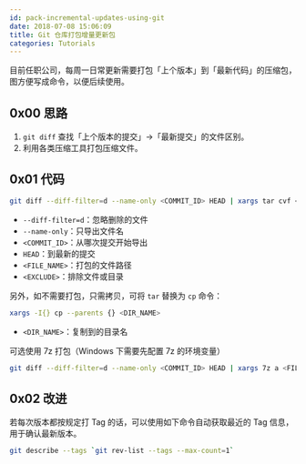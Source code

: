 ```yaml
---
id: pack-incremental-updates-using-git
date: 2018-07-08 15:06:09
title: Git 仓库打包增量更新包
categories: Tutorials
---
```


目前任职公司，每周一日常更新需要打包「上个版本」到「最新代码」的压缩包，图方便写成命令，以便后续使用。

## 0x00 思路

1. `git diff` 查找「上个版本的提交」->「最新提交」的文件区别。
2. 利用各类压缩工具打包压缩文件。

## 0x01 代码

```bash
git diff --diff-filter=d --name-only <COMMIT_ID> HEAD | xargs tar cvf <FILE_NAME> --exclude=<EXCLUDE>
```

- `--diff-filter=d`：忽略删除的文件
- `--name-only`：只导出文件名
- `<COMMIT_ID>`：从哪次提交开始导出
- `HEAD`：到最新的提交
- `<FILE_NAME>`：打包的文件路径
- `<EXCLUDE>`：排除文件或目录

另外，如不需要打包，只需拷贝，可将 `tar` 替换为 `cp` 命令：

```bash
xargs -I{} cp --parents {} <DIR_NAME>
```

- `<DIR_NAME>`：复制到的目录名

可选使用 7z 打包（Windows 下需要先配置 7z 的环境变量）

```bash
git diff --diff-filter=d --name-only <COMMIT_ID> HEAD | xargs 7z a <FILE_NAME>
```

## 0x02 改进

若每次版本都按规定打 Tag 的话，可以使用如下命令自动获取最近的 Tag 信息，用于确认最新版本。

```bash
git describe --tags `git rev-list --tags --max-count=1`
```
